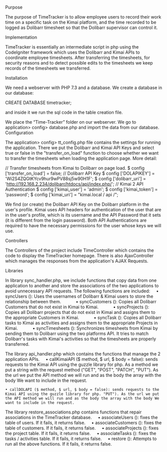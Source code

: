 Purpose

The purpose of TimeTracker is to allow employee users to record their work time on a specific task on the Kimai platform, and the time recorded to be logged as Dolibarr timesheet so that the Dolibarr supervisor can control it.

Implementation

TimeTracker is essentially an intermediate script in php using the CodeIgniter framework which uses the Dolibarr and Kimai APIs to coordinate employee timesheets. After transferring the timesheets, for security reasons and to detect possible edits to the timesheets we keep records of the timesheets we transferred.

Installation

We need a webserver with PHP 7.3 and a database.
We create a database in our database:

CREATE DATABASE timetracker;

and inside it we run the sql code in the table creation file.

We place the “Time-Tracker” folder on our webserver. We go to application> config> database.php and import the data from our database.
Configuration

The application> config> tt_config.php file contains the settings for running the application. There we put the Dolibarr and Kimai API Keys and select true or false in the "transfer_on_load" function to choose whether we want to transfer the timesheets when loading the application page.
More detail:

// Transfer timesheets from Kimai to Dolibarr on page load.
$ config ['transfer_on_load'] = false;
// Dolibarr API Key
$ config ['DOLAPIKEY'] = 'Wi2S4ZQGtKYcv9hur9wPV88sj5w90H1F';
$ config ['dolibarr_uri'] = 'http://192.168.2.234/dolibarr/htdocs/api/index.php/';
// Kimai 2 API Authentication
$ config ['kimai_user'] = 'admin';
$ config ['kimai_token'] = 'password';
$ config ['kimai_uri'] = "kimai.local / api /";

We find (or create) the Dolibarr API Key on the Dolibarr platform in the user's profile.
Kimai uses API headers for authentication of the user that are in the user's profile, which is its username and the API Password that it sets (it is different from the login password).
Both API Authentications are required to have the necessary permissions for the user whose keys we will use.

Controllers

The Controllers of the project include TimeController which contains the code to display the TimeTracker homepage.
There is also AjaxController which manages the responses from the application's AJAX Requests.

Libraries

In library sync_handler.php, we include functions that copy data from one application to another and store the associations of the two applications to avoid unnecessary API requests. The following functions are included:
    • syncUsers (): Uses the usernames of Dolibarr & Kimai users to store the relationship between them.
      
    • syncCustomers (): Copies all Dolibarr Customers that do not exist in Kimai to Kimai.
      
    • syncProjects (): Copies all Dolibarr projects that do not exist in Kimai and assigns them to the appropriate Customers in Kimai.
      
    • syncTask (): Copies all Dolibarr tasks to Kimai as activities and assigns them to the appropriate Projects in Kimai.
      
    • syncTimesheets (): Synchronizes timesheets from Kimai by sending them to Dolibarr using the two platforms API. It tries to match Dolibarr's tasks with Kimai's activities so that the timesheets are properly transferred.

The library api_handler.php which contains the functions that manage the 2 application APIs.
    • callKimaiAPI ($ method, $ url, $ body = false): sends requests to the Kimai API using the guzzle library for php. As a method we put a string with the request method ("GET", "POST", "PATCH", "PUT"). As the url we put the API method we will run and as the body the array with the body We want to include in the request.

	• callDOLAPI ($ method, $ url, $ body = false): sends requests to the Kimai API using the guzzle library for php. "PUT"). As the url we put the API method we will run and as the body the array with the body We want to include in the request.

The library restore_associations.php contains functions that repair associations in the TimeTracker database.
    • associateUsers (): fixes the table of users. If it fails, it returns false.
    • associateCustomers (): fixes the table of customers. If it fails, it returns false.
    • associateProjects (): fixes the project table. If it fails, it returns false.
    • associateTasks (): fixes the tasks / activities table. If it fails, it returns false.
    • restore (): Attempts to run all the above functions. If it fails, it returns false.
